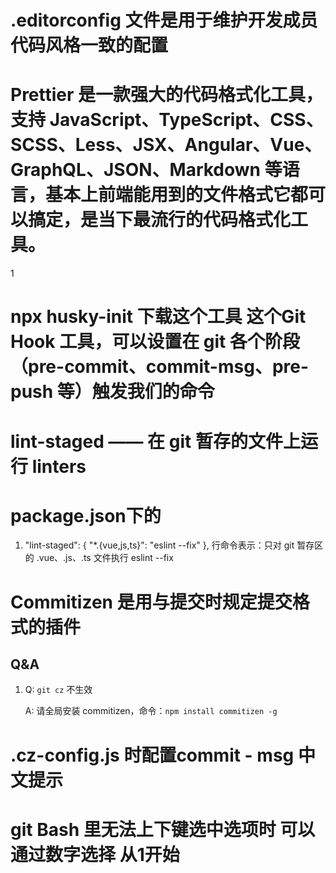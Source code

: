 # .editorconfig 文件是用于维护开发成员代码风格一致的配置

# Prettier 是一款强大的代码格式化工具，支持 JavaScript、TypeScript、CSS、SCSS、Less、JSX、Angular、Vue、GraphQL、JSON、Markdown 等语言，基本上前端能用到的文件格式它都可以搞定，是当下最流行的代码格式化工具。
1
# npx husky-init  下载这个工具  这个Git Hook 工具，可以设置在 git 各个阶段（pre-commit、commit-msg、pre-push 等）触发我们的命令

# lint-staged —— 在 git 暂存的文件上运行 linters

# package.json下的 
1. "lint-staged": {
    "*.{vue,js,ts}": "eslint --fix"
  }, 行命令表示：只对 git 暂存区的 .vue、.js、.ts 文件执行 eslint --fix

# Commitizen 是用与提交时规定提交格式的插件

## Q&A

1. Q: `git cz` 不生效  

   A: 请全局安装 commitizen，命令：`npm install commitizen -g`

# .cz-config.js 时配置commit - msg 中文提示
# git Bash 里无法上下键选中选项时  可以通过数字选择 从1开始
